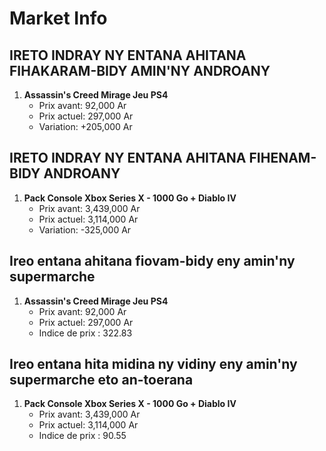 # Market Info

## IRETO INDRAY NY ENTANA AHITANA FIHAKARAM-BIDY AMIN'NY ANDROANY

1. **Assassin's Creed Mirage Jeu PS4**
   - Prix avant: 92,000 Ar
   - Prix actuel: 297,000 Ar
   - Variation: +205,000 Ar

## IRETO INDRAY NY ENTANA AHITANA FIHENAM-BIDY ANDROANY

1. **Pack Console Xbox Series X - 1000 Go +  Diablo IV**
   - Prix avant: 3,439,000 Ar
   - Prix actuel: 3,114,000 Ar
   - Variation: -325,000 Ar

## Ireo entana ahitana fiovam-bidy eny amin'ny supermarche

1. **Assassin's Creed Mirage Jeu PS4**
   - Prix avant: 92,000 Ar
   - Prix actuel: 297,000 Ar
   - Indice de prix : 322.83

## Ireo entana hita midina ny vidiny eny amin'ny supermarche eto an-toerana

1. **Pack Console Xbox Series X - 1000 Go +  Diablo IV**
   - Prix avant: 3,439,000 Ar
   - Prix actuel: 3,114,000 Ar
   - Indice de prix : 90.55

